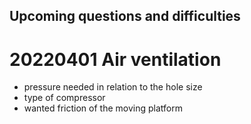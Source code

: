## Upcoming questions and difficulties

# 20220401 Air ventilation
- pressure needed in relation to the hole size
- type of compressor
- wanted friction of the moving platform

